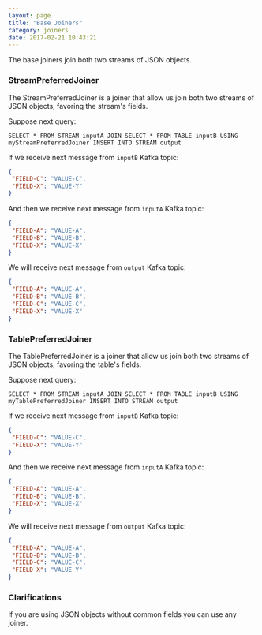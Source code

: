 ```yaml
---
layout: page
title: "Base Joiners"
category: joiners
date: 2017-02-21 10:43:21
---
```


The base joiners join both two streams of JSON objects.
 
### StreamPreferredJoiner
The StreamPreferredJoiner is a joiner that allow us join both two streams of JSON objects, favoring the stream's fields.

Suppose next query:

`SELECT * FROM STREAM inputA JOIN SELECT * FROM TABLE inputB USING myStreamPreferredJoiner INSERT INTO STREAM output`

If we receive next message from `inputB` Kafka topic:
```json
{
 "FIELD-C": "VALUE-C",
 "FIELD-X": "VALUE-Y"
}
```

And then we receive next message from `inputA` Kafka topic:
```json
{
 "FIELD-A": "VALUE-A",
 "FIELD-B": "VALUE-B",
 "FIELD-X": "VALUE-X"
}
```
We will receive next message from `output` Kafka topic:
```json
{
 "FIELD-A": "VALUE-A",
 "FIELD-B": "VALUE-B",
 "FIELD-C": "VALUE-C",
 "FIELD-X": "VALUE-X"
}
```
### TablePreferredJoiner
The TablePreferredJoiner is a joiner that allow us join both two streams of JSON objects, favoring the table's fields.

Suppose next query:

`SELECT * FROM STREAM inputA JOIN SELECT * FROM TABLE inputB USING myTablePreferredJoiner INSERT INTO STREAM output`

If we receive next message from `inputB` Kafka topic:
```json
{
 "FIELD-C": "VALUE-C",
 "FIELD-X": "VALUE-Y"
}
```

And then we receive next message from `inputA` Kafka topic:
```json
{
 "FIELD-A": "VALUE-A",
 "FIELD-B": "VALUE-B",
 "FIELD-X": "VALUE-X"
}
```
We will receive next message from `output` Kafka topic:
```json
{
 "FIELD-A": "VALUE-A",
 "FIELD-B": "VALUE-B",
 "FIELD-C": "VALUE-C",
 "FIELD-X": "VALUE-Y"
}
```

### Clarifications
If you are using JSON objects without common fields you can use any joiner.